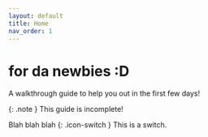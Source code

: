 ```yaml
---
layout: default
title: Home
nav_order: 1
---
```


# for da newbies :D
A walkthrough guide to help you out in the first few days!

{: .note }
This guide is incomplete!

Blah blah blah 
{: .icon-switch } 
This is a switch.
